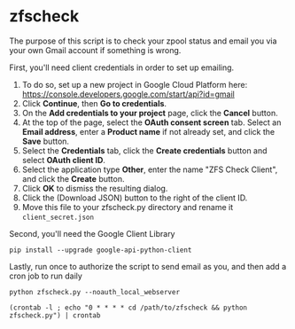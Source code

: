 # zfscheck
The purpose of this script is to check your zpool status and email you via your own Gmail account if something is wrong.

First, you'll need client credentials in order to set up emailing.
1. To do so, set up a new project in Google Cloud Platform here: https://console.developers.google.com/start/api?id=gmail
2. Click **Continue**, then **Go to credentials**.
3. On the **Add credentials to your project** page, click the **Cancel** button.
4. At the top of the page, select the **OAuth consent screen** tab. Select an **Email address**, enter a **Product name** if not already set, and click the **Save** button.
5. Select the **Credentials** tab, click the **Create credentials** button and select **OAuth client ID**.
6. Select the application type **Other**, enter the name "ZFS Check Client", and click the **Create** button.
7. Click **OK** to dismiss the resulting dialog.
8. Click the (Download JSON) button to the right of the client ID.
9. Move this file to your zfscheck.py directory and rename it `client_secret.json`

Second, you'll need the Google Client Library

`pip install --upgrade google-api-python-client`

Lastly, run once to authorize the script to send email as you, and then add a cron job to run daily

`python zfscheck.py --noauth_local_webserver`

`(crontab -l ; echo "0 * * * * cd /path/to/zfscheck && python zfscheck.py") | crontab`
